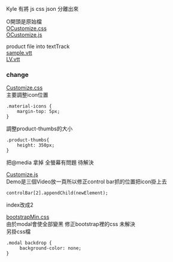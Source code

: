  Kyle 有將 js css json 分離出來 
  
O開頭是原始檔  
[OCustomize.css](https://raw.githubusercontent.com/IXlinfairuser/Shoppable-Sample/master/ShoppingVideo_Customize/OCustomize.css)  
[OCustomize.js](https://raw.githubusercontent.com/IXlinfairuser/Shoppable-Sample/master/ShoppingVideo_Customize/Customize.js)  
  
product file into textTrack  
[sample.vtt](https://raw.githubusercontent.com/IXlinfairuser/Shoppable-Sample/master/ShoppingVideo_Customize/sample.vtt)    
[LV.vtt](https://raw.githubusercontent.com/IXlinfairuser/Shoppable-Sample/master/ShoppingVideo_Customize/LV.vtt)  
  
  
### change ###  
[Customize.css](https://raw.githubusercontent.com/IXlinfairuser/Shoppable-Sample/master/ShoppingVideo_Customize/Customize.css)    
主要調整icon位置 
```
.material-icons {
    margin-top: 5px;
}
```  

調整product-thumbs的大小  
```  
.product-thumbs{ 
    height: 350px;
}
```  

把@media 拿掉 全螢幕有問題  待解決  

[Customize.js](https://raw.githubusercontent.com/IXlinfairuser/Shoppable-Sample/master/ShoppingVideo_Customize/Customize.js)  
Demo是三個Video放一頁所以修正control bar抓的位置把icon掛上去  
```  
controlBar[2].appendChild(newElement);
```  
index改成2  
      
[bootstrapMin.css](https://raw.githubusercontent.com/IXlinfairuser/Shoppable-Sample/master/ShoppingVideo_Customize/bootstrapMin.css)  
由於modal會使全部變黑   修正bootstrap裡的css  未解決  
另掛css檔  
```  
.modal backdrop {
     background-color: none;
}
```  
